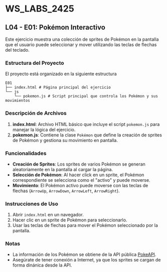 # WS_LABS_2425
## L04 - E01: Pokémon Interactivo

Este ejercicio muestra una colección de sprites de Pokémon en la pantalla que el usuario puede seleccionar y mover utilizando las teclas de flechas del teclado.

### Estructura del Proyecto

El proyecto está organizado en la siguiente estructura

```
E01
├── index.html # Página principal del ejercicio
└── js
    └── pokemon.js # Script principal que controla los Pokémon y sus movimientos
```

### Descripción de Archivos
1. **index.html**: Archivo HTML básico que incluye el script `pokemon.js` para manejar la lógica del ejercicio.
2. **pokemon.js**: Contiene la clase `Pokémon` que define la creación de sprites de Pokémon y gestiona su movimiento en pantalla.

### Funcionalidades
- **Creación de Sprites**: Los sprites de varios Pokémon se generan aleatoriamente en la pantalla al cargar la página.
- **Selección de Pokémon**: Al hacer click en un sprite, el Pokémon correspondiente se selecciona como el "activo" y puede moverse.
- **Movimiento**: El Pokémon activo puede moverse con las teclas de flechas (`ArrowUp`, `ArrowDown`, `ArrowLeft`, `ArrowRight`).

### Instrucciones de Uso
1. Abrir `index.html` en un navegador.
2. Hacer clic en un sprite de Pokémon para seleccionarlo.
3. Usar las teclas de flechas para mover el Pokémon seleccionado por la pantalla.

### Notas
- La información de los Pokémon se obtiene de la API pública [PokeAPI](https://pokeapi.co/).
- Asegúrate de tener conexión a Internet, ya que los sprites se cargan de forma dinánica desde la API.